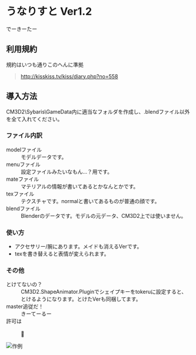 # うなりすと Ver1.2
でーきーたー
## 利用規約
規約はいつも通りこのへんに準拠  
> <http://kisskiss.tv/kiss/diary.php?no=558>
## 導入方法
CM3D2\Sybaris\GameData内に適当なフォルダを作成し、.blendファイル以外を全て入れてください。 
### ファイル内訳 
<dl>
    <dt>modelファイル<dt>
    <dd>モデルデータです。</dd>
    <dt>menuファイル<dt>
    <dd>設定ファイルみたいなもん…？用です。</dd>
    <dt>mateファイル<dt>
    <dd>マテリアルの情報が書いてあるとかなんとかです。</dd>
    <dt>texファイル<dt>
    <dd>テクスチャです。normalと書いてあるものが普通の顔です。</dd>
    <dt>blendファイル<dt>
    <dd>Blenderのデータです。モデルの元データ、CM3D2上では使いません。</dd>
</dl>

### 使い方
* アクセサリー/腕にあります。メイドも消えるVerです。  
* texを書き替えると表情が変えられます。  
### その他
<dl>
    <dt>とけてないの？</dt>
    <dd>CM3D2.ShapeAnimator.Pluginでシェイプキーをtokeruに設定すると、とけるようになります。とけたVerも同梱してます。</dd>
    <dt>master追従だ！</dt>
    <dd>きーてーるー</dd>
    <dt>許可は</dt>
    <dd>🙂</dd>
</dl>

![作例](https://github.com/pikepikeid/mod_unarist/blob/master/una.png)
